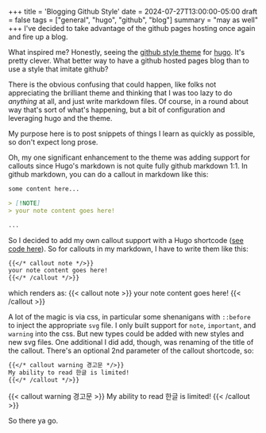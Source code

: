 +++
title = 'Blogging Github Style'
date = 2024-07-27T13:00:00-05:00
draft = false
tags = ["general", "hugo", "github", "blog"]
summary = "may as well"
+++
I've decided to take advantage of the github pages hosting once again and fire up a blog.

What inspired me? Honestly, seeing the [github style theme](https://github.com/MeiK2333/github-style) for [hugo](https://gohugo.io/). It's pretty clever. What better way to have a github hosted pages blog than to use a style that imitate github?

There is the obvious confusing that could happen, like folks not appreciating the brilliant theme and thinking that I was too lazy to do *anything* at all, and just write markdown files. Of course, in a round about way that's sort of what's happening, but a bit of configuration and leveraging hugo and the theme.

My purpose here is to post snippets of things I learn as quickly as possible, so don't expect long prose.

Oh, my one significant enhancement to the theme was adding support for callouts since Hugo's markdown is not quite fully github markdown 1:1. In github markdown, you can do a callout in markdown like this:

```markdown
some content here...

> [!NOTE]
> your note content goes here!

...
```

So I decided to add my own callout support with a Hugo shortcode ([see code here](https://github.com/swilcox/swilcox.github.io)). So for callouts in my markdown, I have to write them like this:

```markdown
{{</* callout note */>}}
your note content goes here!
{{</* /callout */>}}
```

which renders as:
{{< callout note >}}
your note content goes here!
{{< /callout >}}

A lot of the magic is via css, in particular some shenanigans with `::before` to inject the appropriate `svg` file. I only built support for `note`, `important`, and `warning` into the css. But new types could be added with new styles and new svg files. One additional I did add, though, was renaming of the title of the callout. There's an optional 2nd parameter of the callout shortcode, so:

```markdown
{{</* callout warning 경고문 */>}}
My ability to read 한글 is limited!
{{</* /callout */>}}
```

{{< callout warning 경고문 >}}
My ability to read 한글 is limited!
{{< /callout >}}

So there ya go.

